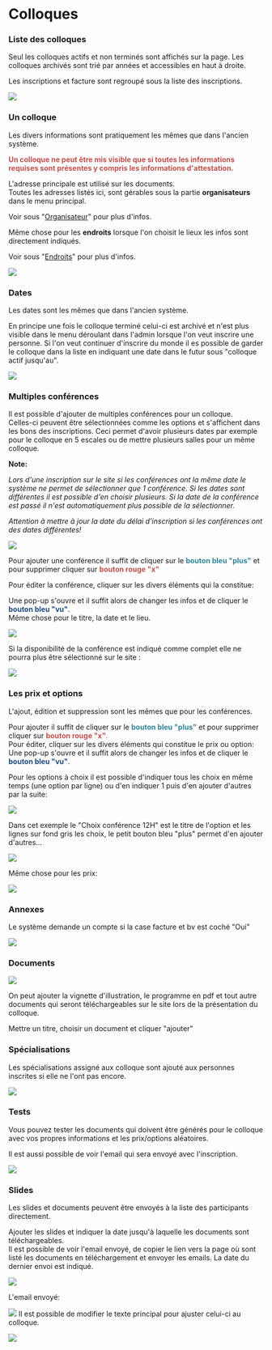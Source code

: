 Colloques
=========

### Liste des colloques

Seul les colloques actifs et non terminés sont affichés sur la page. Les colloques archivés sont trié par années et accessibles en haut à droite.

Les inscriptions et facture sont regroupé sous la liste des inscriptions.   
  
![](https://library.test/images/lNHBfVom891EyQyFRXyAfeAl9fH0Utlco9acfBsf.png)

### Un colloque

Les divers informations sont pratiquement les mêmes que dans l'ancien système. <span style="color: rgb(192, 80, 77);">  
</span>

**<span style="color: rgb(192, 80, 77);">Un colloque ne peut être mis visible que si toutes les informations requises sont présentes y compris les informations d'attestation.</span>**

L'adresse principale est utilisé sur les documents.   
Toutes les adresses listés ici, sont gérables sous la partie **organisateurs** dans le menu principal.

Voir sous "[Organisateur](https://doc.hubwebdroit.ch/page/organisateurs)" pour plus d'infos.

Même chose pour les **endroits** lorsque l'on choisit le lieux les infos sont directement indiqués.

Voir sous "[Endroits](https://doc.hubwebdroit.ch/page/lieuxendroits)" pour plus d'infos.

![](https://library.test/images/JwtgABmJiG30MJvGikkJvHhbuKu5Tjo2v9qSmb5g.png)
### Dates

Les dates sont les mêmes que dans l'ancien système.

En principe une fois le colloque terminé celui-ci est archivé et n'est plus visible dans le menu déroulant dans l'admin lorsque l'on veut inscrire une personne. Si l'on veut continuer d'inscrire du monde il es possible de garder le colloque dans la liste en indiquant une date dans le futur sous "colloque actif jusqu'au".

![](https://library.test/images/V3OBhdHdsc8SoF19yKXfnNXv6NZBMk0PiDma3rY1.png)

### Multiples conférences

Il est possible d'ajouter de multiples conférences pour un colloque.  
Celles-ci peuvent être sélectionnées comme les options et s'affichent dans les bons des inscriptions. Ceci permet d'avoir plusieurs dates par exemple pour le colloque en 5 escales ou de mettre plusieurs salles pour un même colloque.

**Note:**

*Lors d'une inscription sur le site si les conférences ont la même date le système ne permet de sélectionner que 1 conférence. Si les dates sont différentes il est possible d'en choisir plusieurs.* *Si la date de la conférence est passé il n'est automatiquement plus possible de la sélectionner.*

*Attention à mettre à jour la date du délai d'inscription si les conférences ont des dates différentes!*

![](https://library.test/images/HJuPzUcQ3lKOvwICFWm4NKk7Wx5TerWCwEVClwWK.png)

Pour ajouter une conférence il suffit de cliquer sur le **<span style="color: rgb(49, 133, 155);">bouton bleu "plus"</span>** et pour supprimer cliquer sur **<span style="color: rgb(192, 80, 77);">bouton rouge "x"  
</span>**

Pour éditer la conférence, cliquer sur les divers éléments qui la constitue:

Une pop-up s'ouvre et il suffit alors de changer les infos et de cliquer le **<span style="color: rgb(31, 73, 125);">bouton bleu "vu"</span>**.  
Même chose pour le titre, la date et le lieu.

![](https://library.test/images/wB0iQ4jzIyjgCKLdzTMKRhLov8VUlDUEelxoHt52.png)

Si la disponibilité de la conférence est indiqué comme complet elle ne pourra plus être sélectionné sur le site :

![](https://library.test/images/jy5tbgo4MEpz23PrNCmAFU4LTZHW1uOzSTbLVK3W.png)

### Les prix et options

L'ajout, édition et suppression sont les mêmes que pour les conférences.

Pour ajouter il suffit de cliquer sur le **<span style="color: rgb(49, 133, 155);">bouton bleu "plus"</span>** et pour supprimer cliquer sur **<span style="color: rgb(192, 80, 77);">bouton rouge "x"</span>**<span style="color: rgb(192, 80, 77);">.</span>  
Pour éditer, cliquer sur les divers éléments qui constitue le prix ou option: Une pop-up s'ouvre et il suffit alors de changer les infos et de cliquer le **<span style="color: rgb(31, 73, 125);">bouton bleu "vu"</span>**.

Pour les options à choix il est possible d'indiquer tous les choix en même temps (une option par ligne) ou d'en indiquer 1 puis d'en ajouter d'autres par la suite:

![](https://library.test/images/VzCb7lCBALBb73Jn65hceNGSNr5vxoB3bLpq3bcj.png)

Dans cet exemple le "Choix conférence 12H" est le titre de l'option et les lignes sur fond gris les choix, le petit bouton bleu "plus" permet d'en ajouter d'autres...

![](https://library.test/images/sTPivSvkRGuTahZCztuP4XDVKZOb8injKZ4yLNls.png)

Même chose pour les prix:

![](https://library.test/images/NrHnhaer4RYrE5WRX7oRpyTkLlo1pSJIKJmZoflu.png)

### Annexes

Le système demande un compte si la case facture et bv est coché "Oui"

  
![](https://library.test/images/ZTGoeC7ny8lIZUpMtA6mSvMgBYIhDNSNbxqEmrPS.png)

### Documents

![](https://library.test/images/hQEGVjiodPGDXVYtRP8PTNsE2hIi8aInSGEkFHWx.png)

On peut ajouter la vignette d'illustration, le programme en pdf et tout autre documents qui seront téléchargeables sur le site lors de la présentation du colloque.

Mettre un titre, choisir un document et cliquer "ajouter"

### Spécialisations

Les spécialisations assigné aux colloque sont ajouté aux personnes inscrites si elle ne l'ont pas encore.

![](https://library.test/images/Rc0oPgnTmM9k5bFtQryVqEb0cqMIG1LnlJdDjMcA.png)

### Tests

Vous pouvez tester les documents qui doivent être générés pour le colloque avec vos propres informations et les prix/options aléatoires.

Il est aussi possible de voir l'email qui sera envoyé avec l'inscription.

![](https://library.test/images/ntUaubRJ5ZQsjzyTUZVVJGG6mxRlhwwdVrgAPVXh.png)  
### Slides

Les slides et documents peuvent être envoyés à la liste des participants directement.

Ajouter les slides et indiquer la date jusqu'à laquelle les documents sont téléchargeables.  
Il est possible de voir l'email envoyé, de copier le lien vers la page où sont listé les documents en téléchargement et envoyer les emails. La date du dernier envoi est indiqué.

![](https://library.test/images/Ol0SWtHRJuf3cVFUbBIbYQ0sTimYU7knDjWc2hKG.png)  
  
L'email envoyé:  
  
![](https://library.test/images/FoSGx2B2YQz56EsdvwUfKJq0UF9MPudApKLxsfRN.png)
Il est possible de modifier le texte principal pour ajuster celui-ci au colloque.

![](https://library.test/images/IlgPuyjZogpufD4a62Oqz34dQTSNFKF8kGDZSmbh.png)

